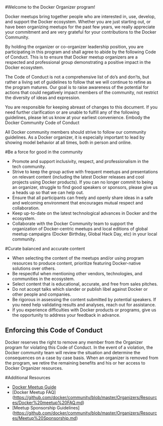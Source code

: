 #Welcome to the Docker Organizer program! 
 
Docker meetups bring together people who are interested in, use, develop, and support the Docker ecosystem. Whether you are just starting out, or have been organizing meetups for the past few years, we really appreciate your commitment and are very grateful for your contributions to the Docker Community. 
 
By holding the organizer or co-organizer leadership position, you are participating in this program and shall agree to abide by the following Code of Conduct. This is to ensure that Docker meetup organizers are a respected and professional group demonstrating a positive impact in the Docker ecosystem. 
 
The Code of Conduct is not a comprehensive list of do’s and don’ts, but rather a living set of guidelines to follow that we will continue to refine as the program matures. Our goal is to raise awareness of the potential for actions that could negatively impact members of the community, not restrict the diversity of ideas and expression.
 
You are responsible for keeping abreast of changes to this document. If you need further clarification or are unable to fulfill any of the following guidelines, please let us know at your earliest convenience. 
Embody the Docker Community Code of Conduct

All Docker community members should strive to follow our community guidelines. As a Docker organizer, it is especially important to lead by showing model behavior at all times, both in person and online.  

#Be a force for good in the community
	
- Promote and support inclusivity, respect, and professionalism in the tech community.  
- Strive to keep the group active with frequent meetups and presentations on relevant content (including the latest Docker releases and cool projects using Docker products). If you can no longer commit to being an organizer, struggle to find good speakers or sponsors, please give us a heads up so that we can help out. 
- Ensure that all participants can freely and openly share ideas in a safe and welcoming environment that encourages mutual respect and collaboration.
- Keep up-to-date on the latest technological advances in Docker and the ecosystem. 
- Collaborate with the Docker Community team to support the organization of Docker-centric meetups and local editions of global meetup campaigns (Docker Birthday, Global Hack Day, etc) in your local community. 

#Curate balanced and accurate content

- When selecting the content of the meetups and/or using program resources to produce content, prioritize featuring Docker-native solutions over others. 
- Be respectful when mentioning other vendors, technologies, and communities in the ecosystem.
- Select content that is educational, accurate, and free from sales pitches. 
- Do not accept talks which slander or publish libel against Docker or other people and companies.
- Be rigorous in assessing the content submitted by potential speakers. If you need help validating results and analyses, reach out for assistance. 
- If you experience difficulties with Docker products or programs, give us the opportunity to address your feedback in advance. 

## Enforcing this Code of Conduct
Docker reserves the right to remove any member from the Organizer program for violating this Code of Conduct. In the event of a violation, the Docker community team will review the situation and determine the consequences on a case by case basis. When an organizer is removed from the program, we retire the remaining benefits and his or her access to Docker Organizer resources.

#Additional Resources

- [Docker Meetup Guide](https://github.com/docker/community/blob/master/Organizers/Resources/Docker%20Meetup%20Guide.md)
- [Docker Meetup FAQ] (https://github.com/docker/community/blob/master/Organizers/Resources/Docker%20meetup%20FAQ.md)
- [Meetup Sponsorship Guidelines] (https://github.com/docker/community/blob/master/Organizers/Resources/Meetup%20Sponsorship.md)
